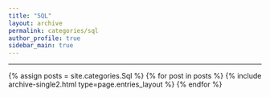 ```yaml
---
title: "SQL"
layout: archive
permalink: categories/sql
author_profile: true
sidebar_main: true
---
```


<!-- 공백이 포함되어 있는 카테고리 이름의 경우 site.categories.['a b c'] 이런식으로! -->

***

{% assign posts = site.categories.Sql %}
{% for post in posts %} {% include archive-single2.html type=page.entries_layout %} {% endfor %}